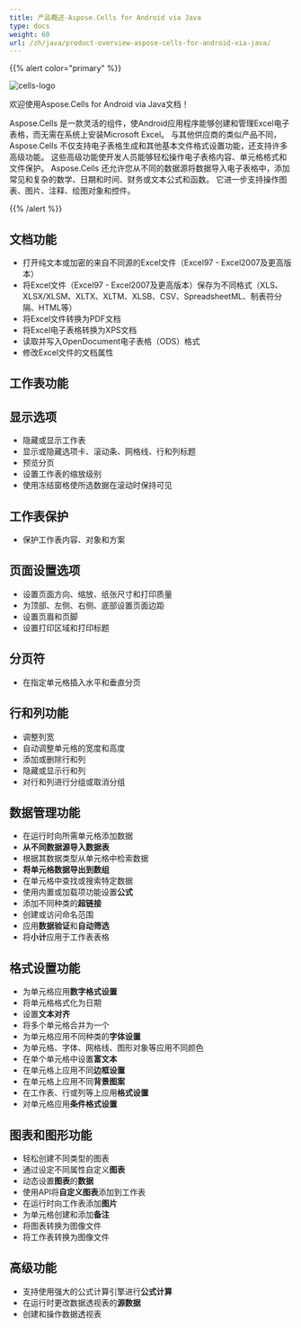 ```yaml
---
title: 产品概述-Aspose.Cells for Android via Java
type: docs
weight: 60
url: /zh/java/product-overview-aspose-cells-for-android-via-java/
---
```


{{% alert color="primary" %}} 

![cells-logo](50528297.png)

欢迎使用Aspose.Cells for Android via Java文档！

Aspose.Cells 是一款灵活的组件，使Android应用程序能够创建和管理Excel电子表格，而无需在系统上安装Microsoft Excel。 与其他供应商的类似产品不同，Aspose.Cells 不仅支持电子表格生成和其他基本文件格式设置功能，还支持许多高级功能。 这些高级功能使开发人员能够轻松操作电子表格内容、单元格格式和文件保护。 Aspose.Cells 还允许您从不同的数据源将数据导入电子表格中，添加常见和复杂的数学、日期和时间、财务或文本公式和函数。 它进一步支持操作图表、图片、注释、绘图对象和控件。

{{% /alert %}} 
## **文档功能**
- 打开纯文本或加密的来自不同源的Excel文件（Excel97 - Excel2007及更高版本）
- 将Excel文件（Excel97 - Excel2007及更高版本）保存为不同格式（XLS、XLSX/XLSM、XLTX、XLTM、XLSB、CSV、SpreadsheetML、制表符分隔、HTML等）
- 将Excel文件转换为PDF文档
- 将Excel电子表格转换为XPS文档
- 读取并写入OpenDocument电子表格（ODS）格式
- 修改Excel文件的文档属性
## **工作表功能**
## **显示选项**
- 隐藏或显示工作表
- 显示或隐藏选项卡、滚动条、网格线、行和列标题
- 预览分页
- 设置工作表的缩放级别
- 使用冻结窗格使所选数据在滚动时保持可见
## **工作表保护**
- 保护工作表内容、对象和方案
## **页面设置选项**
- 设置页面方向、缩放、纸张尺寸和打印质量
- 为顶部、左侧、右侧、底部设置页面边距
- 设置页眉和页脚
- 设置打印区域和打印标题
## **分页符**
- 在指定单元格插入水平和垂直分页
## **行和列功能**
- 调整列宽
- 自动调整单元格的宽度和高度
- 添加或删除行和列
- 隐藏或显示行和列
- 对行和列进行分组或取消分组
## **数据管理功能**
- 在运行时向所需单元格添加数据
- **从不同数据源导入数据表**
- 根据其数据类型从单元格中检索数据
- **将单元格数据导出到数组**
- 在单元格中查找或搜索特定数据
- 使用内置或加载项功能设置**公式**
- 添加不同种类的**超链接**
- 创建或访问命名范围
- 应用**数据验证**和**自动筛选**
- 将**小计**应用于工作表表格
## **格式设置功能**
- 为单元格应用**数字格式设置**
- 将单元格格式化为日期
- 设置**文本对齐**
- 将多个单元格合并为一个
- 为单元格应用不同种类的**字体设置**
- 为单元格、字体、网格线、图形对象等应用不同颜色
- 在单个单元格中设置**富文本**
- 在单元格上应用不同**边框设置**
- 在单元格上应用不同**背景图案**
- 在工作表、行或列等上应用**格式设置**
- 对单元格应用**条件格式设置**
## **图表和图形功能**
- 轻松创建不同类型的图表
- 通过设定不同属性自定义**图表**
- 动态设置**图表**的**数据**
- 使用API将**自定义图表**添加到工作表
- 在运行时向工作表添加**图片**
- 为单元格创建和添加**备注**
- 将图表转换为图像文件
- 将工作表转换为图像文件
## **高级功能**
- 支持使用强大的公式计算引擎进行**公式计算**
- 在运行时更改数据透视表的**源数据**
- 创建和操作数据透视表
